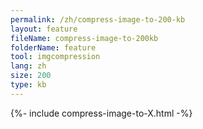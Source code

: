 ```yaml
---
permalink: /zh/compress-image-to-200-kb
layout: feature
fileName: compress-image-to-200kb
folderName: feature
tool: imgcompression
lang: zh
size: 200
type: kb
---
```


{%- include compress-image-to-X.html -%}
